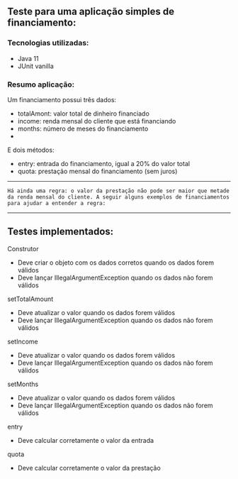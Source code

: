 ## Teste para uma aplicação simples de financiamento:

### Tecnologias utilizadas:

- Java 11
- JUnit vanilla

### Resumo aplicação:

Um financiamento possui três dados:
- totalAmont: valor total de dinheiro financiado
- income: renda mensal do cliente que está financiando
- months: número de meses do financiamento
- 
E dois métodos:
- entry: entrada do financiamento, igual a 20% do valor total
- quota: prestação mensal do financiamento (sem juros)
---

`Há ainda uma regra: o valor da prestação não pode ser maior que metade da renda mensal do cliente. A seguir alguns exemplos de financiamentos para ajudar a entender a regra:`

---

## Testes implementados:

Construtor
- Deve criar o objeto com os dados corretos quando os dados forem válidos
- Deve lançar IllegalArgumentException quando os dados não forem válidos

setTotalAmount
- Deve atualizar o valor quando os dados forem válidos
- Deve lançar IllegalArgumentException quando os dados não forem válidos

setIncome
- Deve atualizar o valor quando os dados forem válidos
- Deve lançar IllegalArgumentException quando os dados não forem válidos

setMonths
- Deve atualizar o valor quando os dados forem válidos
- Deve lançar IllegalArgumentException quando os dados não forem válidos

entry
- Deve calcular corretamente o valor da entrada

quota
- Deve calcular corretamente o valor da prestação



